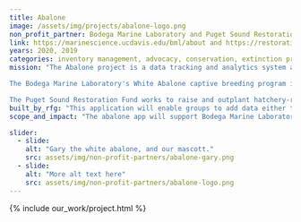 ```yaml
---
title: Abalone
image: /assets/img/projects/abalone-logo.png
non_profit_partner: Bodega Marine Laboratory and Puget Sound Restoration Fund 
link: https://marinescience.ucdavis.edu/bml/about and https://restorationfund.org/programs/pintoabalone/
years: 2020, 2019
categories: inventory management, advocacy, conservation, extinction prevention
mission: "The Abalone project is a data tracking and analytics system aimed at storing and measuring data for population trends, mortality rates, and breeding programs. Designed as a multi-tenant application, Abalone will initially serve two stakeholders, the Bodega Marine Laboratory at UC Davis and the Puget Sound Restoration Fund in Washington State.

The Bodega Marine Laboratory's White Abalone captive breeding program is working to prevent the extinction of the White Abalone (Haliotis sorenseni), an endangered marine snail. White abalone are one of seven species found in California and are culturally significant to the native people of the area. White abalone were perilously overfished throughout the 20th century, resulting in a 99 percent population decrease by the end of the 1970s. This group is working to reverse their decline and have already seen some great success, they currently have more abalone in the lab than exist in the wild!

The Puget Sound Restoration Fund works to raise and outplant hatchery-reared Pinto Abalone (Haliotis kamtschatkana), the only abalone species found in the Washington waters. This species has cultural and ecological significance, grazing rock surfaces and maintaining the health of rocky reef habitat and kelp beds. The Washington Department of Fish & Wildlife (WDFW) documented a ~98% decline from 1992 to 2017, leading the pinto abalone to be listed as a State endangered species in 2019."
built_by_rfg: "This application will enable groups to add data either through CSV upload or through the web interface. Groups can view reports and visual representations of key data. Future plans include giving groups the ability to generate custom reports on the fly."
scope_and_impact: "The abalone app will support Bodega Marine Laboratory and Puget Sound Restoration Fund keep White Abalone and Pinto Abalone from going extinct. "

slider:
  - slide: 
    alt: "Gary the white abalone, and our mascott."
    src: assets/img/non-profit-partners/abalone-gary.png
  - slide: 
    alt: "More alt text here"
    src: assets/img/non-profit-partners/abalone-logo.png
---
```


{% include our_work/project.html %}
